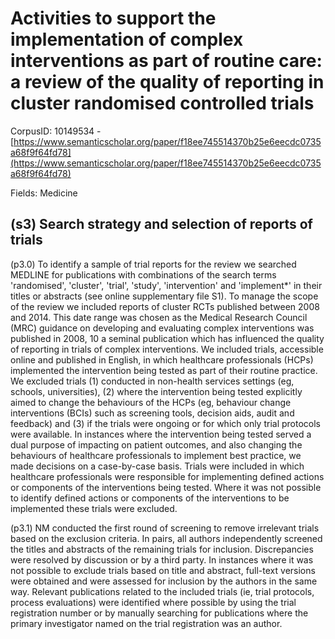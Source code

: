 # Activities to support the implementation of complex interventions as part of routine care: a review of the quality of reporting in cluster randomised controlled trials

CorpusID: 10149534 - [https://www.semanticscholar.org/paper/f18ee745514370b25e6eecdc0735a68f9f64fd78](https://www.semanticscholar.org/paper/f18ee745514370b25e6eecdc0735a68f9f64fd78)

Fields: Medicine

## (s3) Search strategy and selection of reports of trials
(p3.0) To identify a sample of trial reports for the review we searched MEDLINE for publications with combinations of the search terms 'randomised', 'cluster', 'trial', 'study', 'intervention' and 'implement*' in their titles or abstracts (see online supplementary file S1). To manage the scope of the review we included reports of cluster RCTs published between 2008 and 2014. This date range was chosen as the Medical Research Council (MRC) guidance on developing and evaluating complex interventions was published in 2008, 10 a seminal publication which has influenced the quality of reporting in trials of complex interventions. We included trials, accessible online and published in English, in which healthcare professionals (HCPs) implemented the intervention being tested as part of their routine practice. We excluded trials (1) conducted in non-health services settings (eg, schools, universities), (2) where the intervention being tested explicitly aimed to change the behaviours of the HCPs (eg, behaviour change interventions (BCIs) such as screening tools, decision aids, audit and feedback) and (3) if the trials were ongoing or for which only trial protocols were available. In instances where the intervention being tested served a dual purpose of impacting on patient outcomes, and also changing the behaviours of healthcare professionals to implement best practice, we made decisions on a case-by-case basis. Trials were included in which healthcare professionals were responsible for implementing defined actions or components of the interventions being tested. Where it was not possible to identify defined actions or components of the interventions to be implemented these trials were excluded.

(p3.1) NM conducted the first round of screening to remove irrelevant trials based on the exclusion criteria. In pairs, all authors independently screened the titles and abstracts of the remaining trials for inclusion. Discrepancies were resolved by discussion or by a third party. In instances where it was not possible to exclude trials based on title and abstract, full-text versions were obtained and were assessed for inclusion by the authors in the same way. Relevant publications related to the included trials (ie, trial protocols, process evaluations) were identified where possible by using the trial registration number or by manually searching for publications where the primary investigator named on the trial registration was an author.
